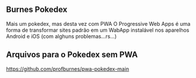 ## Burnes Pokedex
Mais um pokedex, mas desta vez com PWA
O Progressive Web Apps é uma forma de transformar sites padrão em um WabApp instalável nos aparelhos Android e iOS (com alghuns problemas...rs...)

## Arquivos para o Pokedex sem PWA
https://github.com/profburnes/pwa-pokedex-main
